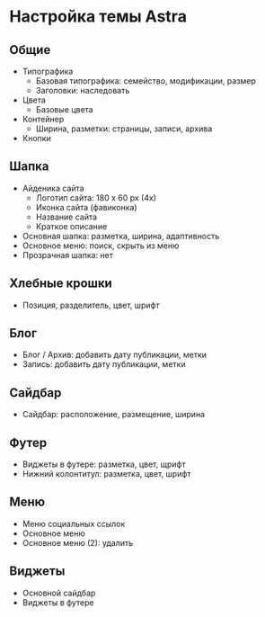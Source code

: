 # Настройка темы Astra
## Общие
* Типографика
    * Базовая типографика: семейство, модификации, размер
    * Заголовки: наследовать
* Цвета
    * Базовые цвета
* Контейнер
    * Ширина, разметки: страницы, записи, архива
* Кнопки

## Шапка
* Айденика сайта
    * Логотип сайта: 180 x 60 px (4x)
    * Иконка сайта (фавиконка)
    * Название сайта
    * Краткое описание
* Основная шапка: разметка, ширина, адаптивность
* Основное меню: поиск, скрыть из меню
* Прозрачная шапка: нет

## Хлебные крошки
* Позиция, разделитель, цвет, шрифт

## Блог
* Блог / Архив: добавить дату публикации, метки
* Запись: добавить дату публикации, метки

## Сайдбар
* Сайдбар: расположение, размещение, ширина

## Футер
* Виджеты в футере: разметка, цвет, щрифт
* Нижний колонтитул: разметка, цвет, шрифт

## Меню
* Меню социальных ссылок
* Основное меню
* Основное меню (2): удалить

## Виджеты
* Основной сайдбар
* Виджеты в футере
